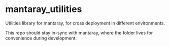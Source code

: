 # mantaray_utilities
Utilities library for mantaray, for cross deployment in  different environments.

This repo should stay in-sync with mantaray, where the folder lives for convenience during development. 
